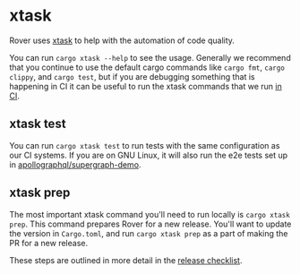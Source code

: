# xtask

Rover uses [xtask](https://github.com/matklad/cargo-xtask) to help with the automation of code quality. 

You can run `cargo xtask --help` to see the usage. Generally we recommend that you continue to use the default cargo commands like `cargo fmt`, `cargo clippy`, and `cargo test`, but if you are debugging something that is happening in CI it can be useful to run the xtask commands that we run [in CI](../.github/workflows).

## xtask test

You can run `cargo xtask test` to run tests with the same configuration as our CI systems. If you are on GNU Linux, it will also run the e2e tests set up in [apollographql/supergraph-demo](https://github.com/apollographql/supergraph-demo).

## xtask prep

The most important xtask command you'll need to run locally is `cargo xtask prep`. This command prepares Rover for a new release. You'll want to update the version in `Cargo.toml`, and run `cargo xtask prep` as a part of making the PR for a new release. 

These steps are outlined in more detail in the [release checklist](../RELEASE_CHECKLIST.md).